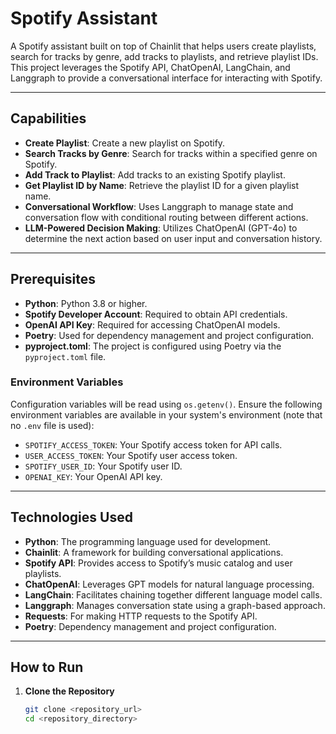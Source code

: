 # Spotify Assistant

A Spotify assistant built on top of Chainlit that helps users create playlists, search for tracks by genre, add tracks to playlists, and retrieve playlist IDs. This project leverages the Spotify API, ChatOpenAI, LangChain, and Langgraph to provide a conversational interface for interacting with Spotify.

---

## Capabilities

- **Create Playlist**: Create a new playlist on Spotify.
- **Search Tracks by Genre**: Search for tracks within a specified genre on Spotify.
- **Add Track to Playlist**: Add tracks to an existing Spotify playlist.
- **Get Playlist ID by Name**: Retrieve the playlist ID for a given playlist name.
- **Conversational Workflow**: Uses Langgraph to manage state and conversation flow with conditional routing between different actions.
- **LLM-Powered Decision Making**: Utilizes ChatOpenAI (GPT-4o) to determine the next action based on user input and conversation history.

---

## Prerequisites

- **Python**: Python 3.8 or higher.
- **Spotify Developer Account**: Required to obtain API credentials.
- **OpenAI API Key**: Required for accessing ChatOpenAI models.
- **Poetry**: Used for dependency management and project configuration.
- **pyproject.toml**: The project is configured using Poetry via the `pyproject.toml` file.

### Environment Variables

Configuration variables will be read using `os.getenv()`. Ensure the following environment variables are available in your system's environment (note that no `.env` file is used):

- `SPOTIFY_ACCESS_TOKEN`: Your Spotify access token for API calls.
- `USER_ACCESS_TOKEN`: Your Spotify user access token.
- `SPOTIFY_USER_ID`: Your Spotify user ID.
- `OPENAI_KEY`: Your OpenAI API key.

---

## Technologies Used

- **Python**: The programming language used for development.
- **Chainlit**: A framework for building conversational applications.
- **Spotify API**: Provides access to Spotify’s music catalog and user playlists.
- **ChatOpenAI**: Leverages GPT models for natural language processing.
- **LangChain**: Facilitates chaining together different language model calls.
- **Langgraph**: Manages conversation state using a graph-based approach.
- **Requests**: For making HTTP requests to the Spotify API.
- **Poetry**: Dependency management and project configuration.

---

## How to Run

1. **Clone the Repository**

   ```bash
   git clone <repository_url>
   cd <repository_directory>
